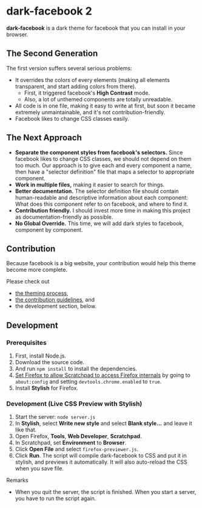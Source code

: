 dark-facebook 2
===============

__dark-facebook__ is a dark theme for facebook that you can install in your browser.


The Second Generation
---------------------

The first version suffers several serious problems:

* It overrides the colors of every elements (making all elements transparent, and start adding colors from there).
    * First, it triggered facebook's __High Contrast__ mode.
    * Also, a lot of unthemed components are totally unreadable.
* All code is in one file, making it easy to write at first, but soon it became extremely unmaintainable, and it's not contribution-friendly.
* Facebook likes to change CSS classes easily.


The Next Approach
-----------------

* __Separate the component styles from facebook's selectors.__
  Since facebook likes to change CSS classes,
  we should not depend on them too much.
  Our approach is to give each and every component a name,
  then have a "selector definition" file that maps a selector to appropriate component.
* __Work in multiple files,__
  making it easier to search for things.
* __Better documentation.__
  The selector definition file should contain human-readable and descriptive information about each component:
  What does this component refer to on facebook,
  and where to find it.
* __Contribution friendly.__
  I should invest more time in making this project as documentation-friendly as possible.
* __No Global Override.__
  This time, we will add dark styles to facebook,
  component by component.


Contribution
------------

Because facebook is a big website,
your contribution would help this theme become more complete.

Please check out

* [the theming process](docs/theming-process.md),
* [the contribution guidelines](CONTRIBUTING.md), and
* the development section, below.


Development
-----------

### Prerequisites

1. First, install Node.js.
2. Download the source code.
3. And run `npm install` to install the dependencies.
4. [Set Firefox to allow Scratchpad to access Firefox internals](https://developer.mozilla.org/en-US/docs/Tools/Scratchpad#Using_Scratchpad_to_access_Firefox_internals) by going to `about:config` and setting `devtools.chrome.enabled` to `true`.
5. Install __Stylish__ for Firefox.

### Development (Live CSS Preview with Stylish)

1. Start the server: `node server.js`
2. In __Stylish__, select __Write new style__ and select __Blank style...__ and leave it like that.
4. Open Firefox, __Tools__, __Web Developer__, __Scratchpad__.
5. In Scratchpad, set __Environment__ to __Browser__.
6. Click __Open File__ and select `firefox-previewer.js`.
7. Click __Run__. The script will compile dark-facebook to CSS and put it in stylish, and previews it automatically. It will also auto-reload the CSS when you save file.

Remarks

* When you quit the server, the script is finished. When you start a server, you have to run the script again.








